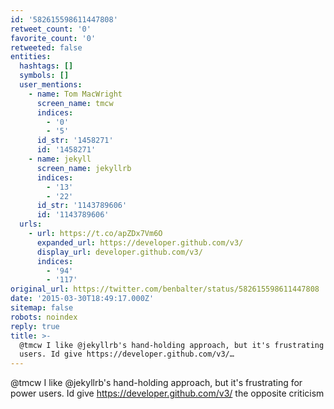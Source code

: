 ```yaml
---
id: '582615598611447808'
retweet_count: '0'
favorite_count: '0'
retweeted: false
entities:
  hashtags: []
  symbols: []
  user_mentions:
    - name: Tom MacWright
      screen_name: tmcw
      indices:
        - '0'
        - '5'
      id_str: '1458271'
      id: '1458271'
    - name: jekyll
      screen_name: jekyllrb
      indices:
        - '13'
        - '22'
      id_str: '1143789606'
      id: '1143789606'
  urls:
    - url: https://t.co/apZDx7Vm6O
      expanded_url: https://developer.github.com/v3/
      display_url: developer.github.com/v3/
      indices:
        - '94'
        - '117'
original_url: https://twitter.com/benbalter/status/582615598611447808
date: '2015-03-30T18:49:17.000Z'
sitemap: false
robots: noindex
reply: true
title: >-
  @tmcw I like @jekyllrb's hand-holding approach, but it's frustrating for power
  users. Id give https://developer.github.com/v3/…
---
```


@tmcw I like @jekyllrb's hand-holding approach, but it's frustrating for power users. Id give https://developer.github.com/v3/ the opposite criticism